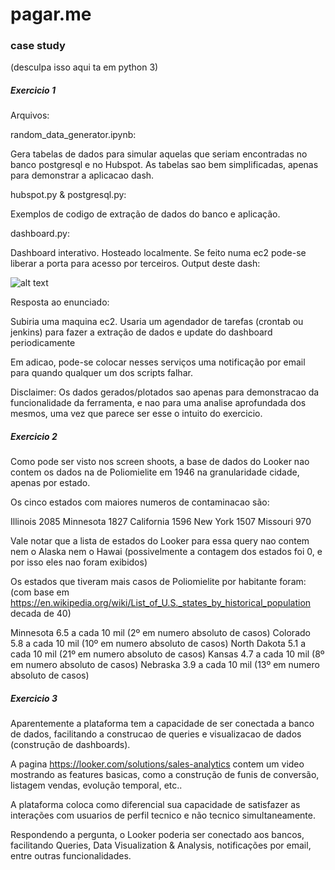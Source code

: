 # pagar.me
### case study

(desculpa isso aqui ta em python 3)

##### Exercicio 1

Arquivos:

random_data_generator.ipynb: 

Gera tabelas de dados para simular aquelas que seriam encontradas no banco postgresql e no Hubspot.
As tabelas sao bem simplificadas, apenas para demonstrar a aplicacao dash.

hubspot.py & postgresql.py: 

Exemplos de codigo de extração de dados do banco e aplicação.

dashboard.py:

Dashboard interativo. Hosteado localmente. Se feito numa ec2 pode-se liberar a porta para acesso por terceiros.
Output deste dash:

![alt text](https://i.imgur.com/mQ9BUcU.gif)

Resposta ao enunciado:

Subiria uma maquina ec2.
Usaria um agendador de tarefas (crontab ou jenkins) para fazer a extração de dados e update do dashboard periodicamente

Em adicao, pode-se colocar nesses serviços uma notificação por email para quando qualquer um dos scripts falhar.

Disclaimer:
Os dados gerados/plotados sao apenas para demonstracao da funcionalidade da ferramenta, e nao para uma analise aprofundada dos mesmos, uma vez que parece ser esse o intuito do exercicio.

##### Exercicio 2

Como pode ser visto nos screen shoots, a base de dados do Looker nao contem os dados na de Poliomielite em 1946 na granularidade cidade, apenas por estado.

Os cinco estados com maiores numeros de contaminacao são:

Illinois 2085
Minnesota 1827
California 1596
New York 1507
Missouri 970

Vale notar que a lista de estados do Looker para essa query nao contem nem o Alaska nem o Hawai (possivelmente a contagem dos estados foi 0, e por isso eles nao foram exibidos)

Os estados que tiveram mais casos de Poliomielite por habitante foram: 
(com base em https://en.wikipedia.org/wiki/List_of_U.S._states_by_historical_population decada de 40)

Minnesota 6.5 a cada 10 mil  (2º em numero absoluto de casos)
Colorado 5.8 a cada 10 mil   (10º em numero absoluto de casos)
North Dakota 5.1 a cada 10 mil   (21º em numero absoluto de casos)
Kansas 4.7 a cada 10 mil    (8º em numero absoluto de casos)
Nebraska 3.9 a cada 10 mil    (13º em numero absoluto de casos)

##### Exercicio 3

Aparentemente a plataforma tem a capacidade de ser conectada a banco de dados, facilitando a construcao de queries e visualizacao de dados (construção de dashboards).

A pagina https://looker.com/solutions/sales-analytics contem um video mostrando as features basicas, como a construção de funis de conversão, listagem vendas, evolução temporal, etc..

A plataforma coloca como diferencial sua capacidade de satisfazer as interações com usuarios de perfil tecnico e não tecnico simultaneamente.

Respondendo a pergunta, o Looker poderia ser conectado aos bancos, facilitando Queries, Data Visualization & Analysis, notificações por email, entre outras funcionalidades.
